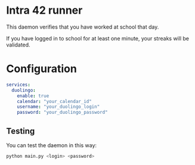 Intra 42 runner
===============

This daemon verifies that you have worked at school that day.

If you have logged in to school for at least one minute, your streaks will be validated.

Configuration
=============
```yml
services:
  duolingo:
    enable: true
    calendar: "your_calendar_id"
    username: "your_duolingo_login"
    password: "your_duolingo_password"
```

Testing
-------
You can test the daemon in this way:
```bash
python main.py <login> <password>
```
